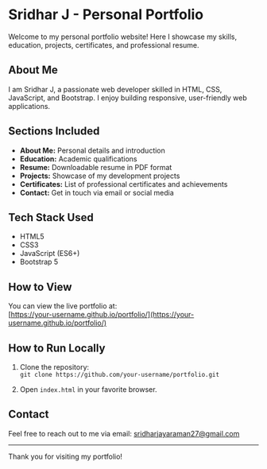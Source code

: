 # Sridhar J - Personal Portfolio

Welcome to my personal portfolio website! Here I showcase my skills, education, projects, certificates, and professional resume.

## About Me
I am Sridhar J, a passionate web developer skilled in HTML, CSS, JavaScript, and Bootstrap. I enjoy building responsive, user-friendly web applications.

## Sections Included
- **About Me:** Personal details and introduction
- **Education:** Academic qualifications
- **Resume:** Downloadable resume in PDF format
- **Projects:** Showcase of my development projects
- **Certificates:** List of professional certificates and achievements
- **Contact:** Get in touch via email or social media

## Tech Stack Used
- HTML5
- CSS3
- JavaScript (ES6+)
- Bootstrap 5

## How to View
You can view the live portfolio at:  
[https://your-username.github.io/portfolio/](https://your-username.github.io/portfolio/)

## How to Run Locally
1. Clone the repository:  
   `git clone https://github.com/your-username/portfolio.git`

2. Open `index.html` in your favorite browser.

## Contact
Feel free to reach out to me via email: sridharjayaraman27@gmail.com

---

Thank you for visiting my portfolio!
